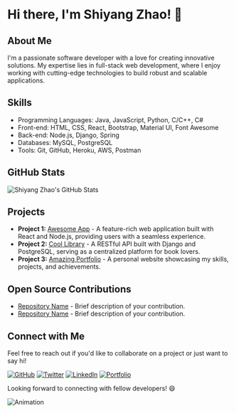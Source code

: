 # Hi there, I'm Shiyang Zhao! 👋

## About Me
I'm a passionate software developer with a love for creating innovative solutions. My expertise lies in full-stack web development, where I enjoy working with cutting-edge technologies to build robust and scalable applications.

## Skills
- Programming Languages: Java, JavaScript, Python, C/C++, C#
- Front-end: HTML, CSS, React, Bootstrap, Material UI, Font Awesome
- Back-end: Node.js, Django, Spring
- Databases: MySQL, PostgreSQL
- Tools: Git, GitHub, Heroku, AWS, Postman

## GitHub Stats
![Shiyang Zhao's GitHub Stats](https://github-readme-stats.vercel.app/api?username=your-username&show_icons=true&theme=radical)

## Projects
- **Project 1:** [Awesome App](https://github.com/your-username/awesome-app) - A feature-rich web application built with React and Node.js, providing users with a seamless experience.
- **Project 2:** [Cool Library](https://github.com/your-username/cool-library) - A RESTful API built with Django and PostgreSQL, serving as a centralized platform for book lovers.
- **Project 3:** [Amazing Portfolio](https://github.com/your-username/amazing-portfolio) - A personal website showcasing my skills, projects, and achievements.

## Open Source Contributions
- [Repository Name](https://github.com/your-username/repository-name) - Brief description of your contribution.
- [Repository Name](https://github.com/your-username/repository-name) - Brief description of your contribution.

## Connect with Me
Feel free to reach out if you'd like to collaborate on a project or just want to say hi!

[![GitHub](https://img.shields.io/github/followers/your-username?label=Follow%20%40your-username&style=social)](https://github.com/your-username)
[![Twitter](https://img.shields.io/twitter/follow/your-username?style=social)](https://twitter.com/your-username)
[![LinkedIn](https://img.shields.io/badge/Connect%20with%20me%20on-LinkedIn-blue)](https://www.linkedin.com/in/your-username)
[![Portfolio](https://img.shields.io/badge/Check%20out%20my-Portfolio-yellow)](https://your-portfolio-website.com)

Looking forward to connecting with fellow developers! 😄

![Animation](https://your-gif-animation-url.com/animation.gif)
